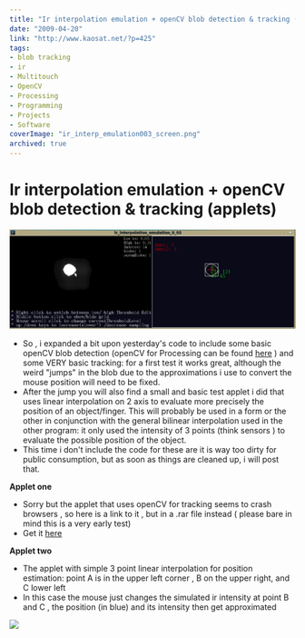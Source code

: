 ```yaml
---
title: "Ir interpolation emulation + openCV blob detection & tracking (applets)"
date: "2009-04-20"
link: "http://www.kaosat.net/?p=425"
tags:
- blob tracking
- ir
- Multitouch
- OpenCV
- Processing
- Programming
- Projects
- Software
coverImage: "ir_interp_emulation003_screen.png"
archived: true
---
```




# Ir interpolation emulation + openCV blob detection & tracking (applets) 

[![ir_interp_emulation003_screen](./assets/ir_interp_emulation003_screen.png "ir_interp_emulation003_screen")](./assets/ir_interp_emulation003_screen.png)

- So , i expanded a bit upon yesterday's code to include some basic openCV blob detection (openCV for Processing can be found [here](http://ubaa.net/shared/processing/opencv/) ) and some VERY basic tracking: for a first test it works great, although the weird "jumps" in the blob due to the approximations i use to convert the mouse position will need to be fixed.
- After the jump you will also find a small and basic test applet i did that uses linear interpolation on 2 axis to evaluate more precisely the position of an object/finger. This will probably be used in a form or the other in conjunction with the general bilinear interpolation used in the other program: it only used the intensity of 3 points (think sensors ) to evaluate the possible position of the object.
- This time i don't include the code for these are it is way too dirty for public consumption, but as soon as things are cleaned up, i will post that.

**Applet one**

- Sorry but the applet that uses openCV for tracking seems to crash browsers , so here is a link to it , but in a .rar file instead ( please bare in mind this is a very early test)
- Get it [here](http://www.kaosat.net/applets/ir_interpolation_emulation_0_03/ir_interpolation_emulation_0_03.rar)

**Applet two**

- The applet with simple 3 point linear interpolation for position estimation: point A is in the upper left corner , B on the upper right, and C lower left
- In this case the mouse just changes the simulated ir intensity at point B and C , the position (in blue) and its intensity then get approximated

![](./assets/loading.gif)
